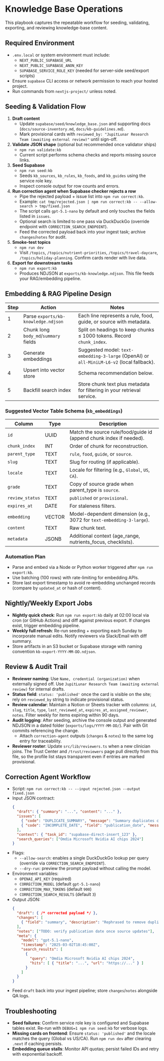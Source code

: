 # Knowledge Base Operations

This playbook captures the repeatable workflow for seeding, validating, exporting, and reviewing knowledge-base content.

## Required Environment

- `.env.local` or system environment must include:
  - `NEXT_PUBLIC_SUPABASE_URL`
  - `NEXT_PUBLIC_SUPABASE_ANON_KEY`
  - `SUPABASE_SERVICE_ROLE_KEY` (needed for server-side seed/export scripts)
- Ensure `supabase` CLI access or network permission to reach your hosted project.
- Run commands from `nextjs-project/` unless noted.

## Seeding & Validation Flow

1. **Draft content**
   - Update `supabase/seed/knowledge_base.json` and supporting docs (`docs/source-inventory.md`, `docs/kb-guidelines.md`).
   - Mark provisional cards with `reviewed_by: "JupitLunar Research Team (awaiting external review)"` until sign-off.
2. **Validate JSON shape** (optional but recommended once validator ships)
   - `npm run validate:kb`
   - Current script performs schema checks and reports missing source links.
3. **Seed Supabase**
   - `npm run seed:kb`
   - Seeds `kb_sources`, `kb_rules`, `kb_foods`, and `kb_guides` using the service role key.
   - Inspect console output for row counts and errors.
4. **Run correction agent when Supabase checker rejects a row**
   - Pipe the rejected payload + issue list into `npm run correct:kb`.
   - Example: `cat tmp/rejected.json | npm run correct:kb -- --allow-search > tmp/fixed.json`
   - The script calls `gpt-5.1-nano` by default and only touches the fields listed in `issues`.
   - Optional search is limited to one pass via DuckDuckGo (override endpoint with `CORRECTION_SEARCH_ENDPOINT`).
   - Feed the corrected payload back into your ingest task; archive `changes`/`notes` for audit.
5. **Smoke-test topics**
   - `npm run dev`
   - Visit `/topics`, `/topics/nutrient-priorities`, `/topics/travel-daycare`, `/topics/holiday-planning`. Confirm cards render with live data.
6. **Export for downstream tasks**
   - `npm run export:kb`
   - Produces NDJSON at `exports/kb-knowledge.ndjson`. This file feeds your RAG/embedding pipeline.

## Embedding & RAG Pipeline Design

| Step | Action | Notes |
|------|--------|-------|
| 1 | Parse `exports/kb-knowledge.ndjson` | Each line represents a rule, food, guide, or source with metadata. |
| 2 | Chunk long `body_md`/`summary` fields | Split on headings to keep chunks ≤ 1000 tokens. Record `chunk_index`. |
| 3 | Generate embeddings | Suggested model: `text-embedding-3-large` (OpenAI) or `all-MiniLM-L6-v2` (local fallback). |
| 4 | Upsert into vector store | Schema recommendation below. |
| 5 | Backfill search index | Store chunk text plus metadata for filtering in your retrieval service. |

### Suggested Vector Table Schema (`kb_embeddings`)

| Column | Type | Description |
|--------|------|-------------|
| `id` | UUID | Match the source rule/food/guide id (append chunk index if needed). |
| `chunk_index` | INT | Order of chunk for reconstruction. |
| `parent_type` | TEXT | `rule`, `food`, `guide`, or `source`. |
| `slug` | TEXT | Slug for routing (if applicable). |
| `locale` | TEXT | Locale for filtering (e.g., `Global`, `US`, `CA`). |
| `grade` | TEXT | Copy of source grade when parent_type is `source`. |
| `review_status` | TEXT | `published` or `provisional`. |
| `expires_at` | DATE | For staleness filters. |
| `embedding` | VECTOR | Model-dependent dimension (e.g., 3072 for `text-embedding-3-large`). |
| `content` | TEXT | Raw chunk text. |
| `metadata` | JSONB | Additional context (age_range, nutrients_focus, checklists). |

### Automation Plan

- Parse and embed via a Node or Python worker triggered after `npm run export:kb`.
- Use batching (100 rows) with rate-limiting for embedding APIs.
- Store last export timestamp to avoid re-embedding unchanged records (compare by `updated_at` or hash of content).

## Nightly/Weekly Export Jobs

- **Nightly quick check**: Run `npm run export:kb` daily at 02:00 local via cron (or GitHub Actions) and diff against previous export. If changes exist, trigger embedding pipeline.
- **Weekly full refresh**: Re-run seeding + exporting each Sunday to incorporate manual edits. Notify reviewers via Slack/Email with diff summary.
- Store artifacts in an S3 bucket or Supabase storage with naming convention `kb-export-YYYY-MM-DD.ndjson`.

## Review & Audit Trail

- **Reviewer naming**: Use `Name, credential (organization)` when externally signed off. Use `JupitLunar Research Team (awaiting external review)` for internal drafts.
- **Status field**: `status: 'published'` once the card is visible on the site; rely on `reviewed_by` string to indicate provisional status.
- **Review calendar**: Maintain a Notion or Sheets tracker with columns: `id`, `slug`, `title`, `type`, `last_reviewed_at`, `expires_at`, `assigned_reviewer`, `notes`. Filter weekly for items expiring within 90 days.
- **Audit logging**: After seeding, archive the console output and generated NDJSON in a dated folder (`exports/logs/YYYY-MM-DD/`). Pair with Git commits referencing the change.
  - Attach `correction-agent` outputs (`changes` & `notes`) to the same log entry for traceability.
- **Reviewer roster**: Update `src/lib/reviewers.ts` when a new clinician joins. The Trust Center and `/trust/reviewers` page pull directly from this file, so the profile list stays transparent even if entries are marked provisional.

## Correction Agent Workflow

- Script: `npm run correct:kb -- --input rejected.json --output fixed.json`
- Input JSON contract:
  ```json
  {
    "draft": { "summary": "...", "content": "..." },
    "issues": [
      { "code": "DUPLICATE_SUMMARY", "message": "Summary duplicates content" },
      { "code": "INCOMPLETE_DATE", "field": "publication_date", "message": "Use YYYY-MM-DD" }
    ],
    "context": { "task_id": "supabase-direct-insert_123" },
    "search_queries": ["Omdia Microsoft Nvidia AI chips 2024"]
  }
  ```
- Flags:
  - `--allow-search`: enables a single DuckDuckGo lookup per query (override via `CORRECTION_SEARCH_ENDPOINT`).
  - `--dry-run`: preview the prompt payload without calling the model.
- Environment variables:
  - `OPENAI_API_KEY` (required)
  - `CORRECTION_MODEL` (default `gpt-5.1-nano`)
  - `CORRECTION_MAX_TOKENS` (default `900`)
  - `CORRECTION_SEARCH_RESULTS` (default `3`)
- Output JSON:
  ```json
  {
    "draft": { /* corrected payload */ },
    "changes": [
      { "field": "summary", "description": "Rephrased to remove duplication" }
    ],
    "notes": ["TODO: verify publication date once source updates"],
    "meta": {
      "model": "gpt-5.1-nano",
      "timestamp": "2025-03-02T18:45:00Z",
      "search_results": [
        {
          "query": "Omdia Microsoft Nvidia AI chips 2024",
          "hits": [ { "title": "...", "url": "https://..." } ]
        }
      ]
    }
  }
  ```
- Feed `draft` back into your ingest pipeline; store `changes`/`notes` alongside QA logs.

## Troubleshooting

- **Seed failures**: Confirm service role key is configured and Supabase tables exist. Re-run with `DEBUG=1 npm run seed:kb` for verbose logs.
- **Missing cards on frontend**: Ensure `status: 'published'` and the locale matches the query (Global vs US/CA). Run `npm run dev` after clearing `.next` if caching persists.
- **Embedding queue stalls**: Monitor API quotas; persist failed IDs and retry with exponential backoff.
